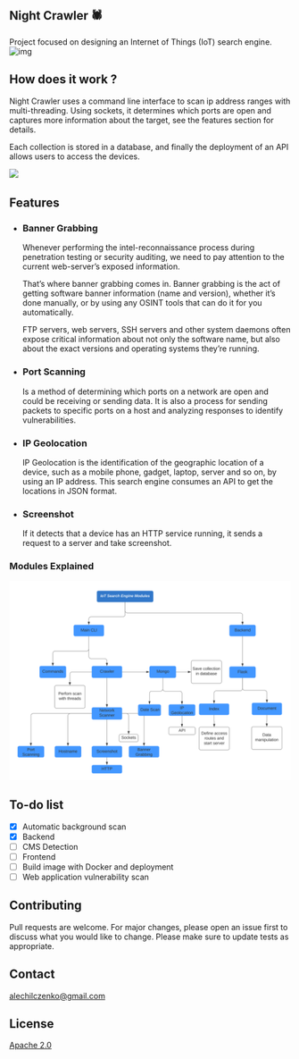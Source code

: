 ## Night Crawler :spider:
Project focused on designing an Internet of Things (IoT) search engine.
![img](https://img.shields.io/badge/Python-3776AB?style=for-the-badge&logo=python&logoColor=white)



## How does it work ?

Night Crawler uses a command line interface to scan ip address ranges with multi-threading. Using sockets, it determines which ports are open and captures more information about the target, see the features section for details.

Each collection is stored in a database, and finally the deployment of an API allows users to access the devices.

<a href="https://asciinema.org/a/N4Cmbsve4Y8iXREtRW27URU1K" target="_blank"><img src="https://asciinema.org/a/N4Cmbsve4Y8iXREtRW27URU1K.svg" width="500"/></a>

## Features

- ### Banner Grabbing

  Whenever performing the intel-reconnaissance process during penetration testing or security auditing, we need to pay attention to the current web-server’s exposed information.

  That’s where banner grabbing comes in. Banner grabbing is the act of getting software banner information (name and version), whether it’s done manually, or by using any OSINT tools that can do it for you automatically.

  FTP servers, web servers, SSH servers and other system daemons often expose critical information about not only the software name, but also about the exact versions and operating systems they’re running.

- ### Port Scanning

  Is a method of determining which ports on a network are open and could be receiving or sending data. It is also a process for sending packets to specific ports on a host and analyzing responses to identify vulnerabilities.

- ### IP Geolocation
  IP Geolocation is the identification of the geographic location of a device, such as a mobile phone, gadget, laptop, server and so on, by using an IP address.
  This search engine consumes an API to get the locations in JSON format.
  
- ### Screenshot
  If it detects that a device has an HTTP service running, it sends a request to a server and take screenshot.

### Modules Explained 
<img src="images/iot.svg" width="800" />

## To-do list

- [x] Automatic background scan
- [x] Backend
- [ ] CMS Detection
- [ ] Frontend
- [ ] Build image with Docker and deployment
- [ ] Web application vulnerability scan

## Contributing

Pull requests are welcome. For major changes, please open an issue first to discuss what you would like to change.
Please make sure to update tests as appropriate.

## Contact

alechilczenko@gmail.com

## License

[Apache 2.0](http://www.apache.org/licenses/LICENSE-2.0.html)
